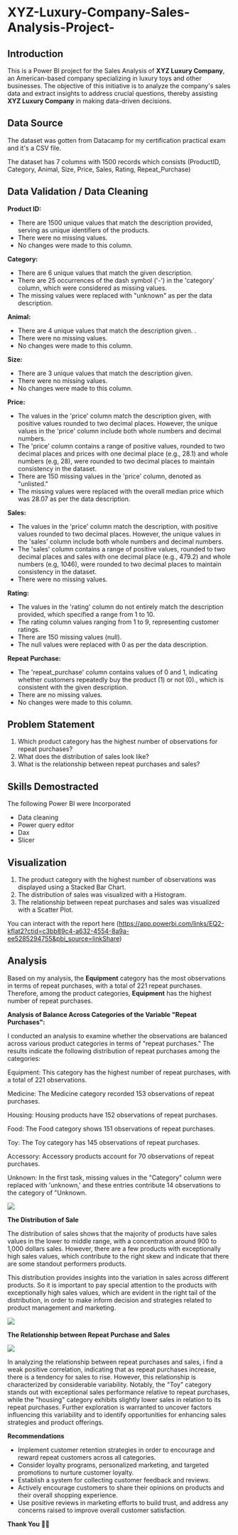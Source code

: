 # XYZ-Luxury-Company-Sales-Analysis-Project-

## Introduction 

This is a Power BI project for the Sales Analysis of **XYZ Luxury Company**, an American-based company specializing in luxury toys and other businesses. The objective of this initiative is to analyze the company's sales data and extract insights to address crucial questions, thereby assisting **XYZ Luxury Company** in making data-driven decisions.

## Data Source 

The dataset was gotten from Datacamp for my certification practical exam and it's a CSV file. 

The dataset has 7 columns with 1500 records which consists (ProductID, Category, Animal, Size, Price, Sales, Rating, Repeat_Purchase)

## Data Validation / Data Cleaning

**Product ID:**
- There are 1500 unique values that match the description provided, serving as unique identifiers of the products.
- There were no missing values.
- No changes were made to this column.

**Category:**
- There are 6 unique values that match the given description.
- There are 25 occurrences of the dash symbol ('-') in the 'category' column, which were considered as missing values.
- The missing values were replaced with "unknown" as per the data description.

**Animal:**
- There are 4 unique values that match the description given. .
- There were no missing values.
- No changes were made to this column.

**Size:**
- There are 3 unique values that match the description given.
- There were no missing values.
- No changes were made to this column.

**Price:**
- The values in the 'price' column match the description given, with positive values rounded to two decimal places. However, the unique values in the 'price' column include both whole numbers and decimal numbers.
- The 'price' column contains a range of positive values, rounded to two decimal places and prices with one decimal place (e.g., 28.1) and whole numbers (e.g, 28), were rounded to two decimal places to maintain consistency in the dataset.
- There are 150 missing values in the 'price' column, denoted as "unlisted."
- The missing values were replaced with the overall median price which was 28.07 as per the data description.
   
**Sales:**
- The values in the 'price' column match the description, with positive values rounded to two decimal places. However, the unique values in the 'sales' column include both whole numbers and decimal numbers.
- The 'sales' column contains a range of positive values, rounded to two decimal places and sales with one decimal place (e.g., 479.2) and whole numbers (e.g, 1046), were rounded to two decimal places to maintain consistency in the dataset.
- There were no missing values.

**Rating:**
- The values in the 'rating' column do not entirely match the description provided, which specified a range from 1 to 10.
- The rating column values ranging from 1 to 9, representing customer ratings.
- There are 150 missing values (null).
- The null values were replaced with 0 as per the data description.

**Repeat Purchase:**
- The 'repeat_purchase' column contains values of 0 and 1, indicating whether customers repeatedly buy the product (1) or not (0)., which is consistent with the given description.
- There are no missing values.
- No changes were made to this column.


## Problem Statement 
1.  Which product category has the highest number of observations for repeat purchases?
2.  What does the distribution of sales look like?
3.  What is the relationship between repeat purchases and sales?
   
## Skills Demostracted 

The following Power BI were Incorporated 
- Data cleaning
- Power query editor 
- Dax
- Slicer

## Visualization

1. The product category with the highest number of observations was displayed using a Stacked Bar Chart.
2. The distribution of sales was visualized with a Histogram.
3. The relationship between repeat purchases and sales was visualized with a Scatter Plot.

You can interact with the report here (https://app.powerbi.com/links/EQ2-kfIat2?ctid=c3bb89c4-a632-4554-8a9a-ee5285294755&pbi_source=linkShare)

## Analysis 

Based on my analysis, the **Equipment** category has the most observations in terms of repeat purchases, with a total of 221 repeat purchases. Therefore, among the product categories, **Equipment** has the highest number of repeat purchases.
 
  **Analysis of Balance Across Categories of the Variable "Repeat Purchases":**

I conducted an analysis to examine whether the observations are balanced across various product categories in terms of "repeat purchases." The results indicate the following distribution of repeat purchases among the categories:

 Equipment: This category has the highest number of repeat purchases, with a total of 221 observations.

 Medicine: The Medicine category recorded 153 observations of repeat purchases.

 Housing: Housing products have 152 observations of repeat purchases.

 Food: The Food category shows 151 observations of repeat purchases.

 Toy: The Toy category has 145 observations of repeat purchases.

 Accessory: Accessory products account for 70 observations of repeat purchases.

  Unknown: In the first task, missing values in the "Category" column were replaced with 'unknown,' and these entries contribute 14 observations to the category of "Unknown.

  ![](Stacked_bar_chart.jpg)

**The Distribution of Sale**

The distribution of sales shows that the majority of products have sales values in the lower to middle range, with a concentration around 900 to 1,000 dollars sales.
However, there are a few products with exceptionally high sales values, which contribute to the right skew and indicate that there are some standout performers products.

This distribution provides insights into the variation in sales across different products. So it is important to pay special attention to the products with exceptionally high sales values, which are evident in the right tail of the distribution, in order to make inform decision and strategies related to product management and marketing.

![](Histogram.jpg)

**The Relationship between Repeat Purchase and Sales**

![](Scatter_plot.jpg)

In analyzing the relationship between repeat purchases and sales, i find a weak positive correlation, indicating that as repeat purchases increase, there is a tendency for sales to rise. However, this relationship is characterized by considerable variability. Notably, the "Toy" category stands out with exceptional sales performance relative to repeat purchases, while the "housing" category exhibits slightly lower sales in relation to its repeat purchases. Further exploration is warranted to uncover factors influencing this variability and to identify opportunities for enhancing sales strategies and product offerings.

**Recommendations**

- Implement customer retention strategies in order to encourage and reward repeat customers across all categories. 
- Consider loyalty programs, personalized marketing, and targeted promotions to nurture customer loyalty.
- Establish a system for collecting customer feedback and reviews.
- Actively encourage customers to share their opinions on products and their overall shopping experience.
- Use positive reviews in marketing efforts to build trust, and address any concerns raised to improve overall customer satisfaction.


**Thank You** 🧑‍✈️



